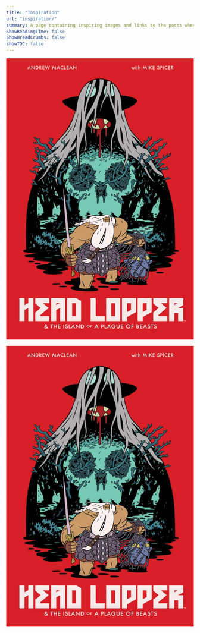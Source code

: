 ```yaml
---
title: "Inspiration"
url: "inspiration/"
summary: A page containing inspiring images and links to the posts where I talk about them
ShowReadingTime: false
ShowBreadCrumbs: false
showTOC: false
---
```


<div class="photo-grid">

![](/static/20230821/HeadLopper1.webp)

</div>

<img src="/static/20230821/HeadLopper1.webp">